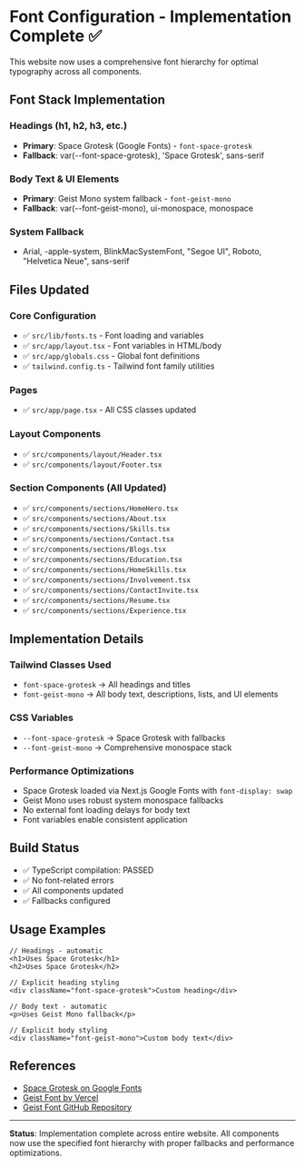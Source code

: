# Font Configuration - Implementation Complete ✅

This website now uses a comprehensive font hierarchy for optimal typography across all components.

## Font Stack Implementation

### Headings (h1, h2, h3, etc.)
- **Primary**: Space Grotesk (Google Fonts) - `font-space-grotesk`
- **Fallback**: var(--font-space-grotesk), 'Space Grotesk', sans-serif

### Body Text & UI Elements
- **Primary**: Geist Mono system fallback - `font-geist-mono` 
- **Fallback**: var(--font-geist-mono), ui-monospace, monospace

### System Fallback
- Arial, -apple-system, BlinkMacSystemFont, "Segoe UI", Roboto, "Helvetica Neue", sans-serif

## Files Updated

### Core Configuration
- ✅ `src/lib/fonts.ts` - Font loading and variables
- ✅ `src/app/layout.tsx` - Font variables in HTML/body
- ✅ `src/app/globals.css` - Global font definitions
- ✅ `tailwind.config.ts` - Tailwind font family utilities

### Pages
- ✅ `src/app/page.tsx` - All CSS classes updated

### Layout Components
- ✅ `src/components/layout/Header.tsx`
- ✅ `src/components/layout/Footer.tsx`

### Section Components (All Updated)
- ✅ `src/components/sections/HomeHero.tsx`
- ✅ `src/components/sections/About.tsx`
- ✅ `src/components/sections/Skills.tsx`
- ✅ `src/components/sections/Contact.tsx`
- ✅ `src/components/sections/Blogs.tsx`
- ✅ `src/components/sections/Education.tsx`
- ✅ `src/components/sections/HomeSkills.tsx`
- ✅ `src/components/sections/Involvement.tsx`
- ✅ `src/components/sections/ContactInvite.tsx`
- ✅ `src/components/sections/Resume.tsx`
- ✅ `src/components/sections/Experience.tsx`

## Implementation Details

### Tailwind Classes Used
- `font-space-grotesk` → All headings and titles
- `font-geist-mono` → All body text, descriptions, lists, and UI elements

### CSS Variables
- `--font-space-grotesk` → Space Grotesk with fallbacks
- `--font-geist-mono` → Comprehensive monospace stack

### Performance Optimizations
- Space Grotesk loaded via Next.js Google Fonts with `font-display: swap`
- Geist Mono uses robust system monospace fallbacks
- No external font loading delays for body text
- Font variables enable consistent application

## Build Status
- ✅ TypeScript compilation: PASSED
- ✅ No font-related errors
- ✅ All components updated
- ✅ Fallbacks configured

## Usage Examples

```tsx
// Headings - automatic
<h1>Uses Space Grotesk</h1>
<h2>Uses Space Grotesk</h2>

// Explicit heading styling
<div className="font-space-grotesk">Custom heading</div>

// Body text - automatic
<p>Uses Geist Mono fallback</p>

// Explicit body styling  
<div className="font-geist-mono">Custom body text</div>
```

## References

- [Space Grotesk on Google Fonts](https://fonts.google.com/specimen/Space+Grotesk)
- [Geist Font by Vercel](https://vercel.com/font) 
- [Geist Font GitHub Repository](https://github.com/vercel/geist-font)

---

**Status**: Implementation complete across entire website. All components now use the specified font hierarchy with proper fallbacks and performance optimizations.
